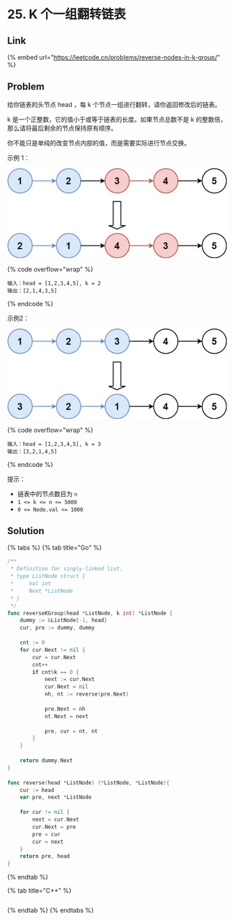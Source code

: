 # 25. K 个一组翻转链表

## Link

{% embed url="https://leetcode.cn/problems/reverse-nodes-in-k-group/" %}

## Problem

给你链表的头节点 head ，每 k 个节点一组进行翻转，请你返回修改后的链表。

k 是一个正整数，它的值小于或等于链表的长度。如果节点总数不是 k 的整数倍，那么请将最后剩余的节点保持原有顺序。

你不能只是单纯的改变节点内部的值，而是需要实际进行节点交换。

示例 1：

![](<../../.gitbook/assets/image (3).png>)

{% code overflow="wrap" %}
```
输入：head = [1,2,3,4,5], k = 2
输出：[2,1,4,3,5]
```
{% endcode %}

示例2：

![](<../../.gitbook/assets/image (1) (1).png>)

{% code overflow="wrap" %}
```
输入：head = [1,2,3,4,5], k = 3
输出：[3,2,1,4,5]
```
{% endcode %}

提示：

* 链表中的节点数目为 `n`
* `1 <= k <= n <= 5000`
* `0 <= Node.val <= 1000`

## Solution

{% tabs %}
{% tab title="Go" %}
```go
/**
 * Definition for singly-linked list.
 * type ListNode struct {
 *     Val int
 *     Next *ListNode
 * }
 */
func reverseKGroup(head *ListNode, k int) *ListNode {
    dummy := &ListNode{-1, head}
    cur, pre := dummy, dummy

    cnt := 0
    for cur.Next != nil {
        cur = cur.Next
        cnt++
        if cnt%k == 0 {
            next := cur.Next
            cur.Next = nil
            nh, nt := reverse(pre.Next)
            
            pre.Next = nh
            nt.Next = next

            pre, cur = nt, nt
        }
    } 

    return dummy.Next
}

func reverse(head *ListNode) (*ListNode, *ListNode){
    cur := head
    var pre, next *ListNode

    for cur != nil {
        next = cur.Next
        cur.Next = pre
        pre = cur 
        cur = next
    }
    return pre, head
}
```
{% endtab %}

{% tab title="C++" %}
```cpp
```
{% endtab %}
{% endtabs %}
